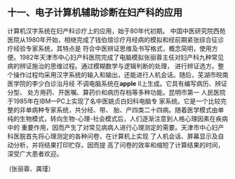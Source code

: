 ##   十一、电子计算机辅助诊断在妇产科的应用 

 计算机汉字系统在妇产科诊疗上的应用，始于80年代初期。  中国中医研究院西苑医院从1980年开始，相继完成了钱伯煊诊疗月经病的模拟和经前期紧张综合征诊疗经验专家系统，其特点是   符合中医辨证思维及书写格式，概念简明，使用方便。1982年天津市中心妇产科医院完成了电脑模拟张丽蓉主任对妇产科九种常见病的辨证施治的思维过程。通过模糊数学与逻辑判断的处理， 进行辨证选方。整个操作过程均采用汉字系统的输入和输出，还能进行人机会话。随后，芜湖市皖南医学院的李少白诊治月经 不调电脑系统在**apple** II上生成。它具有编写病历、辨证分型、 处方用药、开医嘱、算药价和病历存档等多种功能。昆明市第一 人民医院于1985年在IBM—PC上实现了名中医姚贞白妇科电脑专 家系统。它是一个比较完整的非单病种专家系统，共分经、带、   胎、产四类二十四病。随着医学模式由单纯的生物模式，转向生物-心理-社会模式后，人们逐渐注意到人格心理因素在疾病中的 重要作用，因而产生了对常见病病人进行心理测定的需要。天津市中心妇产科医脘首先将心理测定的各种问卷，在计算机上实现 了人机会话、屏幕显示及自动分析，并将结果打印贮存。因而提   高了问卷的效率和缩短了计算结果的时间，深受广大患者欢迎。

​                                                                                                                                                                    (张丽蓉、龚瑾）
